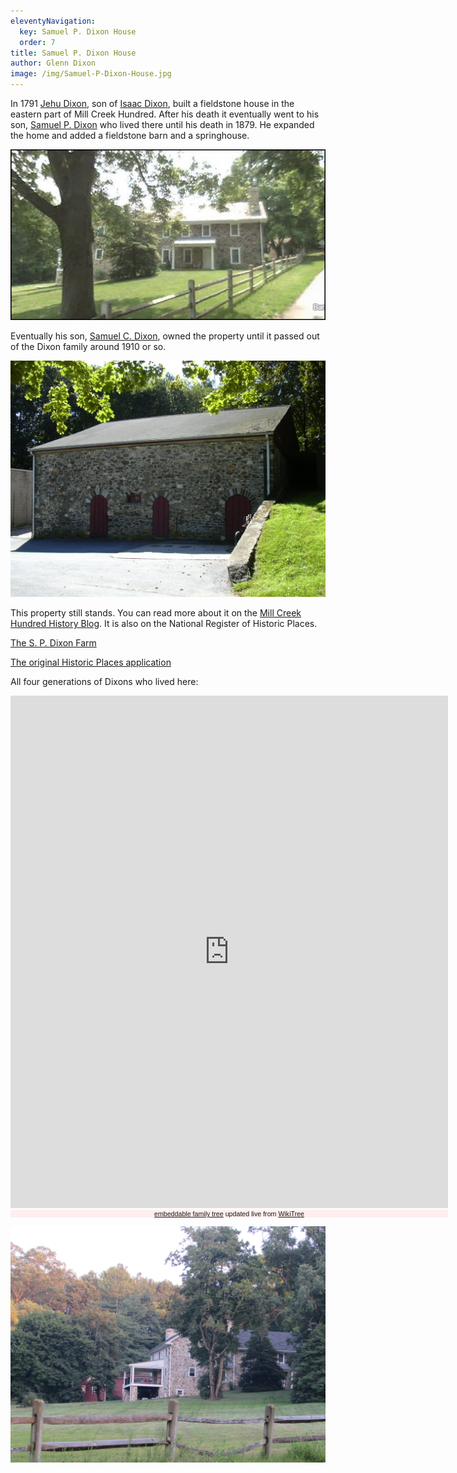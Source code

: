 ```yaml
---
eleventyNavigation:
  key: Samuel P. Dixon House
  order: 7
title: Samuel P. Dixon House
author: Glenn Dixon
image: /img/Samuel-P-Dixon-House.jpg
---
```

In 1791 [Jehu Dixon][1], son of [Isaac Dixon][2], built a fieldstone house in the eastern part of Mill Creek Hundred. After his death it eventually went to his son, [Samuel P. Dixon][3] who lived there until his death in 1879. He expanded the home and added a fieldstone barn and a springhouse.

![Samuel P Dixon House](/img/Samuel-P-Dixon-House-2.jpg)

Eventually his son, [Samuel C. Dixon][5], owned the property until it passed out of the Dixon family around 1910 or so.

![Samuel P Dixon House Barn](/img/Samuel-P-Dixon-House-Barn.jpg)

This property still stands. You can read more about it on the [Mill Creek Hundred History Blog][7]. It is also on the National Register of Historic Places.

[The S. P. Dixon Farm][8]

[The original Historic Places application][9]

All four generations of Dixons who lived here:

<!-- Start Family Tree Widget -->
<iframe width="700" height="820" src="https://www.WikiTree.com/treewidget/Dixon-1165/3" scrolling="no" frameborder="0" marginheight="0" marginwidth="0"></iframe>
<div style="width: 700px; padding: 0px; font-family: verdana, arial, sans-serif; font-size: 8pt; text-align: center; background-color: #ffeeee;"><a href="https://www.WikiTree.com/about/family-tree-widgets.html">embeddable family tree</a> updated live from <a href="https://www.WikiTree.com/" target="WikiTree free online family tree">WikiTree</a></div>
<!-- End Family Tree Widget -->


![Samuel P Dixon House Side View](/img/Samuel-P-Dixon-House-Side.jpg)

 [1]: https://www.wikitree.com/wiki/Dixon-1163
 [2]: https://www.wikitree.com/wiki/Dixon-1159
 [3]: https://www.wikitree.com/wiki/Dixon-1164
 [5]: https://www.wikitree.com/wiki/Dixon-1165
 [7]: http://mchhistory.blogspot.com/2011/09/samuel-p-dixon-house.html
 [8]: https://en.wikipedia.org/wiki/S._P._Dixon_Farm
 [9]: https://npgallery.nps.gov/pdfhost/docs/NRHP/Text/86003085.pdf